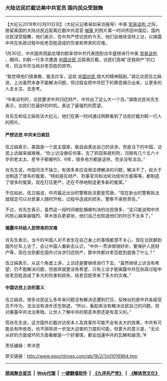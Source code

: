 ### 大陆访民拦截访美中共官员 国内民众受鼓舞
------------------------

<p>
 【大纪元2019年02月01日讯】（大纪元记者易如采访报导）中美
 <a href="http://www.epochtimes.com/gb/tag/%E8%B4%B8%E6%98%93%E8%B0%88%E5%88%A4.html">
  贸易谈判
 </a>
 之际，居留美国的大陆访民近距离拦截中共高官
 <a href="http://www.epochtimes.com/gb/tag/%E5%96%8A%E5%86%A4.html">
  喊冤
 </a>
 的照片第一时间传回中国后，国内访民深受鼓舞，他们表示，在中共严控访民的今天，他们会继续坚持上访，以揭露中共在执政过程中给老百姓造成的伤害和带来的灾难。
</p>
<p>
 1月30日，中共国务院副总理刘鹤率领中共代表团到访华盛顿进行中美
 <a href="http://www.epochtimes.com/gb/tag/%E8%B4%B8%E6%98%93%E8%B0%88%E5%88%A4.html">
  贸易谈判
 </a>
 ，期间，刘鹤一行多次遭遇
 <a href="http://www.epochtimes.com/gb/tag/%E4%B8%AD%E5%9B%BD%E8%AE%BF%E6%B0%91.html">
  中国访民
 </a>
 近距离拦截，访民们高喊“还我财产”的口号，抗议中共当局对老百姓的掠夺。
</p>
<p>
 “我觉得他们很勇敢，能去拦车，这给
 <a href="http://www.epochtimes.com/gb/tag/%E4%B8%AD%E5%9B%BD%E8%AE%BF%E6%B0%91.html">
  中国访民
 </a>
 很大的精神鼓励。”湖北访民伍立娟说，上访虽然本身不能解决问题，但过程会把中共犯下的罪恶揭示出来，让更多的人去关注、去思考。
</p>
<p>
 “中美谈判时，访民要求中共归还财产，中共出了这么大一个丑。”湖南访民肖先生表示，访民们在最好的时机，表达了最强烈的愿望。
</p>
<p>
 肖先生和伍立娟告诉大纪元，他们在第一时间通过网群看到了访民拦截刘鹤一行人的照片。
</p>
<h4>
 严控访民 中共末日疯狂
</h4>
<p>
 伍立娟表示，美国是一个民主国家，能自由表达自己的诉求，但是当下的中国，访民上访越来越艰难，“你上访没做任何事，去了抓回来就判刑，河南有几个五六十岁的老太太、老爷子都被判5、6年，很多地方都是这样，完全没有法治。”
</p>
<p>
 肖先生说，中国司法不独立，有很多本应该用法律解决的问题，解决不了，权大于法制造了很多的冤案，“特别是在财产、刑事官司和法轮功信仰方面等等，都制造了很多的冤案，现在打压更严，还在不停地制造更多新的冤案。”
</p>
<p>
 不仅如此，伍立娟说，中共最近出台的警察执法更是荒唐，“现在新出的警察执法就规定可以对民事人随时开枪，过程中造成的损失，警察不承担责任。”
</p>
<p>
 不过，肖先生表示，虽然这一段时间被批捕被判决的访民很多，“这只能说明中共的担心越来越强烈、草木皆兵更紧张，他们自己也知道他们的时日不太多了。”
</p>
<h4>
 揭露中共给人民带来的灾难
</h4>
<p>
 肖先生表示，当今的中国人对不发生在自己身上的事情都漠不关心，现在访民都到国外拦车上访了，会让中国人重新去认识，“中共一贯讲得很好听，要保护人民财产等，现在访民都在国外讨诉求归还财产，那中共都对老百姓到底做了什么？”
</p>
<p>
 伍立娟表示，从这个角度上讲，上访还是要继续进行下去，“虽然继续上访没有希望，仍不能解决问题，但放弃就更没有希望，只有上访才能揭露中共在执政过程中给老百姓造成了多大的伤害和损失、给老百姓带来了多大的灾难。”
</p>
<h4>
 中国访民上访的意义
</h4>
<p>
 伍立娟说，很多访民这么多年来问题没有解决还遭到打压，反映出的是中共各级官员不作为，法治没有进步还在倒退，“所以，看起来没有解决访民自己的问题，但对暴露中共法治黑暗，让世人了解中共的邪恶本质还是有意义的。”
</p>
<p>
 而肖先生说，这次国外拦截对访民本人及其案件可能不会有太大的效果，中共有可能会有所收敛，也不排除进一步加大迫害的力度的可能，但更大的意义是，“无论从好的方面或坏的方面看都是一个好事情，都会加速中共的瓦解和崩溃。”#
</p>
<p>
 责任编辑：李沐恩
</p>

原文链接：http://www.epochtimes.com/gb/19/2/1/n11016964.htm


------------------------
#### [禁闻聚合首页](https://github.com/gfw-breaker/banned-news/blob/master/README.md) &nbsp;|&nbsp; [Web代理](https://github.com/gfw-breaker/open-proxy/blob/master/README.md) &nbsp;|&nbsp; [一键翻墙软件](https://github.com/gfw-breaker/nogfw/blob/master/README.md) &nbsp;|&nbsp; [《九评共产党》](https://github.com/gfw-breaker/9ping.md/blob/master/README.md#九评之一评共产党是什么) &nbsp;|&nbsp; [《解体党文化》](https://github.com/gfw-breaker/jtdwh.md/blob/master/README.md#绪论)